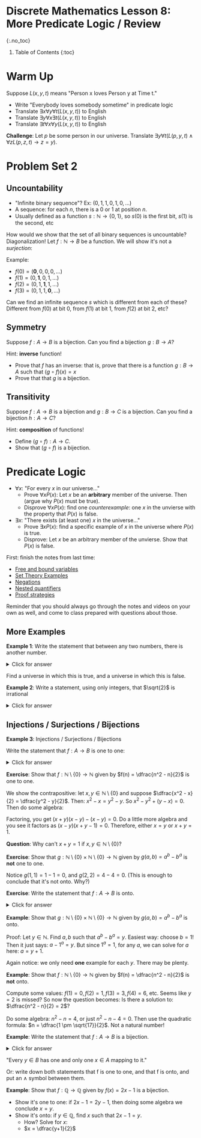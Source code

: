 # Discrete Mathematics Lesson 8: More Predicate Logic / Review
{:.no_toc}

1. Table of Contents
{:toc}

# Warm Up

Suppose $L(x, y, t)$ means "Person x loves Person y at Time t."

* Write "Everybody loves somebody sometime" in predicate logic
* Translate $\exists x \forall y \forall t (L(x, y, t))$ to English
* Translate $\exists y \forall x \exists t (L(x, y, t))$ to English
* Translate $\exists t \forall x \forall y (L(x, y, t))$ to English

**Challenge**: Let $p$ be some person in our universe. Translate $\exists y \forall t (L(p, y, t) \wedge \forall z L(p, z, t) \rightarrow z = y)$.

# Problem Set 2

## Uncountability

* "Infinite binary sequence"? Ex: $(0, 1, 1, 0, 1, 0, \ldots)$
* A sequence: for each $n$, there is a 0 or 1 at position $n$.
* Usually defined as a function $s : \mathbb{N} \to \{ 0, 1 \}$, so $s(0)$ is the first bit, $s(1)$ is the second, etc

How would we show that the set of all binary sequences is uncountable? Diagonalization! Let $f : \mathbb{N} \to B$ be a function. We will show it's not a *surjection*:

Example:

* $f(0) = (\mathbf{0}, 0, 0, 0, \ldots)$
* $f(1) = (0, \mathbf{1}, 0, 1, \ldots)$
* $f(2) = (0, 1, \mathbf{1}, 1, \ldots)$
* $f(3) = (0, 1, 1, \mathbf{0}, \ldots)$

Can we find an infinite sequence $s$ which is different from each of these? Different from $f(0)$ at bit 0, from $f(1)$ at bit 1, from $f(2)$ at bit 2, etc?

## Symmetry

Suppose $f : A \to B$ is a bijection. Can you find a bijection $g : B \to A$?

Hint: **inverse** function!

* Prove that $f$ has an inverse: that is, prove that there is a function $g : B \to A$ such that $(g \circ f)(x) = x$
* Prove that that $g$ is a bijection.

## Transitivity

Suppose $f : A \to B$ is a bijection and $g : B \to C$ is a bijection. Can you find a bijection $h : A \to C$?

Hint: **composition** of functions!

* Define $(g \circ f) : A \to C$.
* Show that $(g \circ f)$ is a bijection.

# Predicate Logic

* $\forall x$: "For every $x$ in our universe..."
  * Prove $\forall x P(x)$: Let $x$ be an **arbitrary** member of the universe. Then (argue why $P(x)$ must be true).
  * Disprove $\forall x P(x)$: find one *counterexample*: one $x$ in the unvierse with the property that $P(x)$ is false.
* $\exists x$: "There exists (at least one) $x$ in the universe..."
  * Prove $\exists x P(x)$: find a specific example of $x$ in the universe where $P(x)$ is true.
  * Disprove: Let $x$ be an arbitrary member of the unvierse. Show that $P(x)$ is false.

First: finish the notes from last time:

* [Free and bound variables](lesson7.html#free-and-bound-variables)
* [Set Theory Examples](lesson7.html#set-theory-examples)
* [Negations](lesson7.html#negations-15-mins)
* [Nested quantifiers](lesson7.html#nested-quantifiers)
* [Proof strategies](lesson7.html#proof-strategies-with-quantifiers)

Reminder that you should always go through the notes and videos on your own as well, and come to class prepared with questions about those.

## More Examples

**Example 1**: Write the statement that between any two numbers, there is another number.

<details>
<summary>Click for answer</summary>
<p>$\forall x \forall y (x < y \rightarrow \exists z (x < z \wedge z < y))$</p>
</details>

Find a universe in which this is true, and a universe in which this is false.

**Example 2**: Write a statement, using only integers, that $\sqrt{2}$ is irrational

<details>
<summary>Click for answer</summary>
<p>$\forall m \in \mathbb{Z} \forall n \in \mathbb{Z} (m^2 \neq 2n^2)$</p>
</details>

## Injections / Surjections / Bijections

**Example 3**: Injections / Surjections / Bijections

Write the statement that $f : A \to B$ is one to one:

<details>
<summary>Click for answer</summary>
<p>$\forall x \in A \forall y \in A (x \neq y \rightarrow f(x) \neq f(y))$</p>
</details>

**Exercise**: Show that $f : \mathbb{N} \setminus \{ 0 \} \to \mathbb{N}$ given by $f(n) = \dfrac{n^2 - n}{2}$ is one to one.

We show the contrapositive: let $x, y \in \mathbb{N} \setminus \{ 0 \}$ and suppose $\dfrac{x^2 - x}{2} = \dfrac{y^2 - y}{2}$. Then: $x^2 - x = y^2 - y$. So $x^2 - y^2 + (y - x) = 0$. Then do some algebra:

Factoring, you get $(x+y)(x - y) - (x - y) = 0$. Do a little more algebra and you see it factors as $(x- y)(x+y - 1) = 0$. Therefore, either $x = y$ or $x + y = 1$.

**Question**: Why can't $x + y = 1$ if $x, y \in \mathbb{N} \setminus \{ 0 \}$?


**Exercise**: Show that $g : \mathbb{N} \setminus \{ 0 \} \times \mathbb{N} \setminus \{ 0 \} \to \mathbb{N}$ given by $g(a, b) = a^b - b^a$ is **not** one to one.

Notice  $g(1, 1) = 1 - 1 = 0$, and $g(2, 2) = 4 - 4 = 0$. (This is enough to conclude that it's not onto. Why?)


**Exercise**: Write the statement that $f : A \to B$ is onto.

<details>
<summary>Click for answer</summary>
<p>$\forall y \in B \exists x \in A (f(x) = y)$</p>
</details>

**Example**: Show that $g : \mathbb{N} \setminus \{ 0 \} \times \mathbb{N} \setminus \{ 0 \} \to \mathbb{N}$ given by $g(a, b) = a^b - b^a$ is onto.

Proof: Let $y \in \mathbb{N}$. Find $a, b$ such that $a^b - b^a = y$. Easiest way: choose $b = 1$! Then it just says: $a - 1^a = y$. But since $1^a = 1$, for any $a$, we can solve for $a$ here: $a = y + 1$.

Again notice: we only need **one** example for each $y$. There may be plenty.

**Example**: Show that $f : \mathbb{N} \setminus \{ 0 \} \to \mathbb{N}$ given by $f(n) = \dfrac{n^2 - n}{2}$ is **not** onto.

Compute some values: $f(1) = 0, f(2) = 1, f(3) = 3, f(4) = 6$, etc. Seems like $y = 2$ is missed? So now the question becomes: Is there a solution to: $\dfrac{n^2 - n}{2} = 2$?

Do some algebra: $n^2 - n = 4$, or just $n^2 - n - 4 = 0$. Then use the quadratic formula:  $n = \dfrac{1 \pm \sqrt{17}}{2}$. Not a natural number!

**Example**: Write the statement that $f : A \to B$ is a bijection.

<details>
<summary>Click for answer</summary>
<p>$\forall y \in B [\exists x \in A (f(x) = y \wedge \forall z \in A (f(z) = y \rightarrow x = z))]$</p>
</details>

"Every $y \in B$ has one and only one $x \in A$ mapping to it."

Or: write down both statements that f is one to one, and that f is onto, and put an $\wedge$ symbol between them.

**Example**: Show that $f : \mathbb{Q} \to \mathbb{Q}$ given by $f(x) = 2x - 1$ is a bijection.

* Show it's one to one: if $2x - 1 = 2y - 1$, then doing some algebra we conclude $x = y$.
* Show it's onto: if $y \in \mathbb{Q}$, find $x$ such that $2x - 1 = y$.
  * How? Solve for $x$:
  * $x = \dfrac{y+1}{2}$
